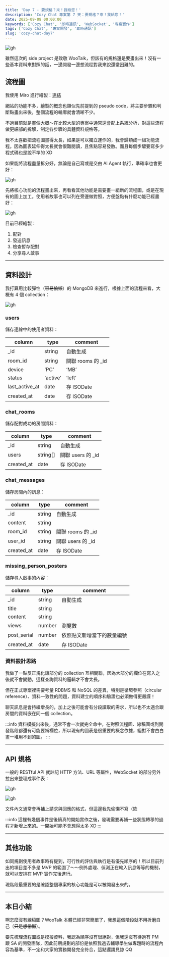 ```yaml
---
title: 'Day 7 - 要規格？來！我給您！'
description: 'Cozy Chat 專案第 7 天：要規格？來！我給您！'
date: 2025-09-08 00:00:00
keywords: ['Cozy Chat', '即時通訊', 'WebSocket', '專案實作']
tags: ['Cozy Chat', '專案開發', '即時通訊']
slug: 'cozy-chat-day7'
---
```


![gh](https://raw.githubusercontent.com/penspulse326/penspulse326.github.io/images/1757323357000gnumr4.png)

雖然這次的 side project 是致敬 WooTalk，但該有的規格還是要畫出來！沒有一些基本資料來對照的話，一邊開發一邊想流程對我來說還蠻困難的。

## 流程圖

我使用 Miro 進行繪製：[連結](https://miro.com/welcomeonboard/dFRGK2NNRTBiK1BCNWNHWDVtdGRjdlVsZUZVb2RLZ01xYmFHQS9XVGhMRDZJNCtORDRoenN3Z1ZMWnQ1aG1MVDMxcFQyK3NBOTVuVjRFYnd6WHp1Zi9TaHorVG9FVWVIQ0VISjlYdGhzUWprN0NHYlRnYUJ3RFFNSjEyaUdxVDJQdGo1ZEV3bUdPQWRZUHQzSGl6V2NBPT0hdjE=?share_link_id=908461962893)

網站的功能不多，繪製的概念也類似先前提到的 pseudo code，將主要步驟和判斷點畫出來後，整個流程的輪廓就會清晰不少。

不過目前就是畫個大概～在比較大型的專案中通常還會配上系統分析，對這些流程做更細部的拆解，制定各步驟的具體資料規格等。

我不太喜歡把流程圖畫得太長，如果是可以獨立運作的，我會歸類成一組功能流程。因為圖表延伸得太長就會很難閱讀，且焦點容易發散。而且每個步驟要寫多少程式碼也是說不準的 XD

如果能將流程盡量拆分好，無論是自己寫或是交由 AI Agent 執行，準確率也會更好：

![gh](https://raw.githubusercontent.com/penspulse326/penspulse326.github.io/images/1757319671000l0zptm.png)

先將核心功能的流程畫出來，再看看其他功能是需要畫一組新的流程圖，或是在現有的圖上加工。使用者故事也可以列在旁邊做對照，方便盤點有什麼功能已經畫好：

![gh](https://raw.githubusercontent.com/penspulse326/penspulse326.github.io/images/1757319519000ims96o.png)

目前已經繪製：

1. 配對
2. 發送訊息
3. 檢查暫存配對
4. 分享尋人啟事

---

## 資料設計

我打算用比較彈性（~~容易偷懶~~）的 MongoDB 來進行，根據上面的流程來看，大概有 4 個 collection：

![gh](https://raw.githubusercontent.com/penspulse326/penspulse326.github.io/images/175732380700098zq8n.png)

### users

儲存連線中的使用者資料：

| column         | type     | comment            |
| -------------- | -------- | ------------------ |
| \_id           | string   | 自動生成           |
| room_id        | string   | 關聯 rooms 的 \_id |
| device         | ‘PC’     | ‘MB’               |
| status         | ‘active’ | ‘left’             |
| last_active_at | date     | 存 ISODate         |
| created_at     | date     | 存 ISODate         |

### chat_rooms

儲存配對成功的房間資料：

| column     | type     | comment            |
| ---------- | -------- | ------------------ |
| \_id       | string   | 自動生成           |
| users      | string[] | 關聯 users 的 \_id |
| created_at | date     | 存 ISODate         |

### chat_messages

儲存房間內的訊息：

| column     | type   | comment            |
| ---------- | ------ | ------------------ |
| \_id       | string | 自動生成           |
| content    | string |                    |
| room_id    | string | 關聯 rooms 的 \_id |
| user_id    | string | 關聯 users 的 \_id |
| created_at | date   | 存 ISODate         |

### missing_person_posters

儲存尋人啟事的內容：

| column      | type   | comment                    |
| ----------- | ------ | -------------------------- |
| \_id        | string | 自動生成                   |
| title       | string |                            |
| content     | string |                            |
| views       | number | 瀏覽數                     |
| post_serial | number | 依照貼文新增當下的數量編號 |
| created_at  | date   | 存 ISODate                 |

### 資料設計思路

我做了一點反正規化讓部分的 collection 互相關聯，因為大部分的欄位在寫入之後就不會變動，這樣查詢資料的邏輯才不會太長。

但在正式專案裡需要考量 RDBMS 和 NoSQL 的差異，特別是循環參照（circular reference）、資料一致性的問題，資料建立的順序和驗證也必須做得更嚴謹！

聊天訊息是會持續增長的，加上之後可能會有分段讀取的需求，所以也不太適合跟房間的資料嵌在同一個 collection。

:::info
資料模擬出來後，通常不會一次就完全命中，在對照流程圖、線稿圖或到開發階段都還有可能要補欄位，所以現有的圖表是很重要的概念依據，絕對不會白白畫一堆用不到的圖。
:::

---

## API 規格

一般的 RESTful API 就註記 HTTP 方法、URL 等屬性，WebSocket 的部分另外拉出來整理成事件表：

![gh](https://raw.githubusercontent.com/penspulse326/penspulse326.github.io/images/17573258300000hxp2n.png)

![gh](https://raw.githubusercontent.com/penspulse326/penspulse326.github.io/images/1757325809000lae0nu.png)

文件內文通常會再補上請求與回應的格式，但這邊我先偷懶不寫（欸

:::info
這裡有幾個事件是後續真的開始實作之後，發現需要再補一些狀態轉移的過程才新增上來的。一開始可能不會想得太多 XD
:::

---

## 其他功能

如同規劃使用者故事時有提到，可行性的評估與執行是有優先順序的！所以目前列出的項目差不多是 MVP 的範圍了～～例外處理、偵測正在輸入訊息等等的機制，就可以安排在 MVP 實作完後進行。

現階段最重要的是確認整個專案的核心功能是可以被開發出來的。

---

## 本日小結

啊怎麼沒有線稿圖？WooTalk 本體已經非常簡單了，我想這個階段就不用折磨自己（~~只是想偷懶~~）。

要先梳理流程圖或是模擬資料，我認為順序沒有很絕對，但我還沒有待過有 PM 跟 SA 的開發團隊，因此前期規劃的部份是依照我過去輔導學生做專題時的流程內容為基準，不一定和大家的實務開發完全符合，這點還請見諒 QQ
